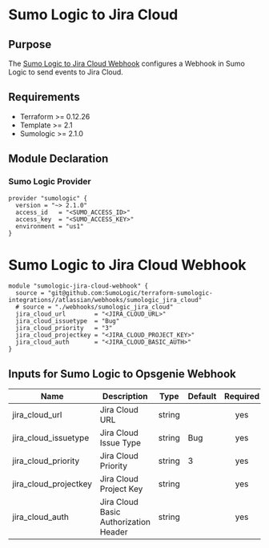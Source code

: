 # Sumo Logic to Jira Cloud

## Purpose

The [Sumo Logic to Jira Cloud Webhook](https://help.sumologic.com/Beta/Webhook_Connections_for_Jira/Webhook_Connection_for_Jira_Cloud) configures a Webhook in Sumo Logic to send events to Jira Cloud.

## Requirements

* Terraform >= 0.12.26
* Template >= 2.1
* Sumologic >= 2.1.0

## Module Declaration

### Sumo Logic Provider

```shell
provider "sumologic" {
  version = "~> 2.1.0"
  access_id   = "<SUMO_ACCESS_ID>"
  access_key  = "<SUMO_ACCESS_KEY>"
  environment = "us1"
}
```

# Sumo Logic to Jira Cloud Webhook
```shell
module "sumologic-jira-cloud-webhook" {
  source = "git@github.com:SumoLogic/terraform-sumologic-integrations//atlassian/webhooks/sumologic_jira_cloud"
  # source = "./webhooks/sumologic_jira_cloud"
  jira_cloud_url        = "<JIRA_CLOUD_URL>"
  jira_cloud_issuetype  = "Bug"
  jira_cloud_priority   = "3"
  jira_cloud_projectkey = "<JIRA_CLOUD_PROJECT_KEY>"
  jira_cloud_auth       = "<JIRA_CLOUD_BASIC_AUTH>"
}
```

## Inputs for Sumo Logic to Opsgenie Webhook

| Name | Description | Type | Default | Required |
|------|-------------|------|---------|:-----:|
|jira_cloud_url|Jira Cloud URL|string||yes
|jira_cloud_issuetype|Jira Cloud Issue Type|string|Bug|yes
|jira_cloud_priority|Jira Cloud Priority|string|3|yes
|jira_cloud_projectkey|Jira Cloud Project Key|string||yes
|jira_cloud_auth|Jira Cloud Basic Authorization Header|string||yes